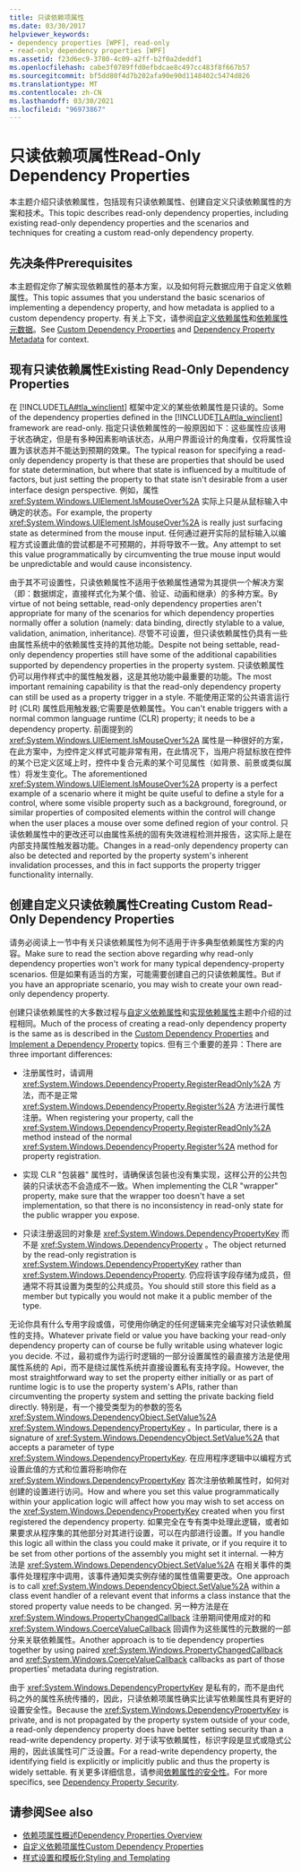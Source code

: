 ```yaml
---
title: 只读依赖项属性
ms.date: 03/30/2017
helpviewer_keywords:
- dependency properties [WPF], read-only
- read-only dependency properties [WPF]
ms.assetid: f23d6ec9-3780-4c09-a2ff-b2f0a2deddf1
ms.openlocfilehash: cabe3f0789ffd0efbdcae8c497cc483f8f667b57
ms.sourcegitcommit: bf5dd80f4d7b202afa90e90d1148402c5474d826
ms.translationtype: MT
ms.contentlocale: zh-CN
ms.lasthandoff: 03/30/2021
ms.locfileid: "96973867"
---
```

# <a name="read-only-dependency-properties"></a><span data-ttu-id="dae55-102">只读依赖项属性</span><span class="sxs-lookup"><span data-stu-id="dae55-102">Read-Only Dependency Properties</span></span>
<span data-ttu-id="dae55-103">本主题介绍只读依赖属性，包括现有只读依赖属性、创建自定义只读依赖属性的方案和技术。</span><span class="sxs-lookup"><span data-stu-id="dae55-103">This topic describes read-only dependency properties, including existing read-only dependency properties and the scenarios and techniques for creating a custom read-only dependency property.</span></span>  

<a name="prerequisites"></a>
## <a name="prerequisites"></a><span data-ttu-id="dae55-104">先决条件</span><span class="sxs-lookup"><span data-stu-id="dae55-104">Prerequisites</span></span>  
 <span data-ttu-id="dae55-105">本主题假定你了解实现依赖属性的基本方案，以及如何将元数据应用于自定义依赖属性。</span><span class="sxs-lookup"><span data-stu-id="dae55-105">This topic assumes that you understand the basic scenarios of implementing a dependency property, and how metadata is applied to a custom dependency property.</span></span> <span data-ttu-id="dae55-106">有关上下文，请参阅[自定义依赖属性](custom-dependency-properties.md)和[依赖属性元数据](dependency-property-metadata.md)。</span><span class="sxs-lookup"><span data-stu-id="dae55-106">See [Custom Dependency Properties](custom-dependency-properties.md) and [Dependency Property Metadata](dependency-property-metadata.md) for context.</span></span>  
  
<a name="existing"></a>
## <a name="existing-read-only-dependency-properties"></a><span data-ttu-id="dae55-107">现有只读依赖属性</span><span class="sxs-lookup"><span data-stu-id="dae55-107">Existing Read-Only Dependency Properties</span></span>  
 <span data-ttu-id="dae55-108">在 [!INCLUDE[TLA#tla_winclient](../../../includes/tlasharptla-winclient-md.md)] 框架中定义的某些依赖属性是只读的。</span><span class="sxs-lookup"><span data-stu-id="dae55-108">Some of the dependency properties defined in the [!INCLUDE[TLA#tla_winclient](../../../includes/tlasharptla-winclient-md.md)] framework are read-only.</span></span> <span data-ttu-id="dae55-109">指定只读依赖属性的一般原因如下：这些属性应该用于状态确定，但是有多种因素影响该状态，从用户界面设计的角度看，仅将属性设置为该状态并不能达到预期的效果。</span><span class="sxs-lookup"><span data-stu-id="dae55-109">The typical reason for specifying a read-only dependency property is that these are properties that should be used for state determination, but where that state is influenced by a multitude of factors, but just setting the property to that state isn't desirable from a user interface design perspective.</span></span> <span data-ttu-id="dae55-110">例如，属性 <xref:System.Windows.UIElement.IsMouseOver%2A> 实际上只是从鼠标输入中确定的状态。</span><span class="sxs-lookup"><span data-stu-id="dae55-110">For example, the property <xref:System.Windows.UIElement.IsMouseOver%2A> is really just surfacing state as determined from the mouse input.</span></span> <span data-ttu-id="dae55-111">任何通过避开实际的鼠标输入以编程方式设置此值的尝试都是不可预期的，并将导致不一致。</span><span class="sxs-lookup"><span data-stu-id="dae55-111">Any attempt to set this value programmatically by circumventing the true mouse input would be unpredictable and would cause inconsistency.</span></span>  
  
 <span data-ttu-id="dae55-112">由于其不可设置性，只读依赖属性不适用于依赖属性通常为其提供一个解决方案（即：数据绑定，直接样式化为某个值、验证、动画和继承）的多种方案。</span><span class="sxs-lookup"><span data-stu-id="dae55-112">By virtue of not being settable, read-only dependency properties aren't appropriate for many of the scenarios for which dependency properties normally offer a solution (namely: data binding, directly stylable to a value, validation, animation, inheritance).</span></span> <span data-ttu-id="dae55-113">尽管不可设置，但只读依赖属性仍具有一些由属性系统中的依赖属性支持的其他功能。</span><span class="sxs-lookup"><span data-stu-id="dae55-113">Despite not being settable, read-only dependency properties still have some of the additional capabilities supported by dependency properties in the property system.</span></span> <span data-ttu-id="dae55-114">只读依赖属性仍可以用作样式中的属性触发器，这是其他功能中最重要的功能。</span><span class="sxs-lookup"><span data-stu-id="dae55-114">The most important remaining capability is that the read-only dependency property can still be used as a property trigger in a style.</span></span> <span data-ttu-id="dae55-115">不能使用正常的公共语言运行时 (CLR) 属性启用触发器;它需要是依赖属性。</span><span class="sxs-lookup"><span data-stu-id="dae55-115">You can't enable triggers with a normal common language runtime (CLR) property; it needs to be a dependency property.</span></span> <span data-ttu-id="dae55-116">前面提到的 <xref:System.Windows.UIElement.IsMouseOver%2A> 属性是一种很好的方案，在此方案中，为控件定义样式可能非常有用，在此情况下，当用户将鼠标放在控件的某个已定义区域上时，控件中复合元素的某个可见属性（如背景、前景或类似属性）将发生变化。</span><span class="sxs-lookup"><span data-stu-id="dae55-116">The aforementioned <xref:System.Windows.UIElement.IsMouseOver%2A> property is a perfect example of a scenario where it might be quite useful to define a style for a control, where some visible property such as a background, foreground, or similar properties of composited elements within the control will change when the user places a mouse over some defined region of your control.</span></span> <span data-ttu-id="dae55-117">只读依赖属性中的更改还可以由属性系统的固有失效进程检测并报告，这实际上是在内部支持属性触发器功能。</span><span class="sxs-lookup"><span data-stu-id="dae55-117">Changes in a read-only dependency property can also be detected and reported by the property system's inherent invalidation processes, and this in fact supports the property trigger functionality internally.</span></span>  
  
<a name="new"></a>
## <a name="creating-custom-read-only-dependency-properties"></a><span data-ttu-id="dae55-118">创建自定义只读依赖属性</span><span class="sxs-lookup"><span data-stu-id="dae55-118">Creating Custom Read-Only Dependency Properties</span></span>  
 <span data-ttu-id="dae55-119">请务必阅读上一节中有关只读依赖属性为何不适用于许多典型依赖属性方案的内容。</span><span class="sxs-lookup"><span data-stu-id="dae55-119">Make sure to read the section above regarding why read-only dependency properties won't work for many typical dependency-property scenarios.</span></span> <span data-ttu-id="dae55-120">但是如果有适当的方案，可能需要创建自己的只读依赖属性。</span><span class="sxs-lookup"><span data-stu-id="dae55-120">But if you have an appropriate scenario, you may wish to create your own read-only dependency property.</span></span>  
  
 <span data-ttu-id="dae55-121">创建只读依赖属性的大多数过程与[自定义依赖属性](custom-dependency-properties.md)和[实现依赖属性](how-to-implement-a-dependency-property.md)主题中介绍的过程相同。</span><span class="sxs-lookup"><span data-stu-id="dae55-121">Much of the process of creating a read-only dependency property is the same as is described in the [Custom Dependency Properties](custom-dependency-properties.md) and [Implement a Dependency Property](how-to-implement-a-dependency-property.md) topics.</span></span> <span data-ttu-id="dae55-122">但有三个重要的差异：</span><span class="sxs-lookup"><span data-stu-id="dae55-122">There are three important differences:</span></span>  
  
- <span data-ttu-id="dae55-123">注册属性时，请调用 <xref:System.Windows.DependencyProperty.RegisterReadOnly%2A> 方法，而不是正常 <xref:System.Windows.DependencyProperty.Register%2A> 方法进行属性注册。</span><span class="sxs-lookup"><span data-stu-id="dae55-123">When registering your property, call the <xref:System.Windows.DependencyProperty.RegisterReadOnly%2A> method instead of the normal <xref:System.Windows.DependencyProperty.Register%2A> method for property registration.</span></span>  
  
- <span data-ttu-id="dae55-124">实现 CLR "包装器" 属性时，请确保该包装也没有集实现，这样公开的公共包装的只读状态不会造成不一致。</span><span class="sxs-lookup"><span data-stu-id="dae55-124">When implementing the CLR "wrapper" property, make sure that the wrapper too doesn't have a set implementation, so that there is no inconsistency in read-only state for the public wrapper you expose.</span></span>  
  
- <span data-ttu-id="dae55-125">只读注册返回的对象是 <xref:System.Windows.DependencyPropertyKey> 而不是 <xref:System.Windows.DependencyProperty> 。</span><span class="sxs-lookup"><span data-stu-id="dae55-125">The object returned by the read-only registration is <xref:System.Windows.DependencyPropertyKey> rather than <xref:System.Windows.DependencyProperty>.</span></span> <span data-ttu-id="dae55-126">仍应将该字段存储为成员，但通常不将其设置为类型的公共成员。</span><span class="sxs-lookup"><span data-stu-id="dae55-126">You should still store this field as a member but typically you would not make it a public member of the type.</span></span>  
  
 <span data-ttu-id="dae55-127">无论你具有什么专用字段或值，可使用你确定的任何逻辑来完全编写对只读依赖属性的支持。</span><span class="sxs-lookup"><span data-stu-id="dae55-127">Whatever private field or value you have backing your read-only dependency property can of course be fully writable using whatever logic you decide.</span></span> <span data-ttu-id="dae55-128">不过，最初或作为运行时逻辑的一部分设置属性的最直接方法是使用属性系统的 Api，而不是绕过属性系统并直接设置私有支持字段。</span><span class="sxs-lookup"><span data-stu-id="dae55-128">However, the most straightforward way to set the property either initially or as part of runtime logic is to use the property system's APIs, rather than circumventing the property system and setting the private backing field directly.</span></span> <span data-ttu-id="dae55-129">特别是，有一个接受类型为的参数的签名 <xref:System.Windows.DependencyObject.SetValue%2A> <xref:System.Windows.DependencyPropertyKey> 。</span><span class="sxs-lookup"><span data-stu-id="dae55-129">In particular, there is a signature of <xref:System.Windows.DependencyObject.SetValue%2A> that accepts a parameter of type <xref:System.Windows.DependencyPropertyKey>.</span></span> <span data-ttu-id="dae55-130">在应用程序逻辑中以编程方式设置此值的方式和位置将影响你在 <xref:System.Windows.DependencyPropertyKey> 首次注册依赖属性时，如何对创建的设置进行访问。</span><span class="sxs-lookup"><span data-stu-id="dae55-130">How and where you set this value programmatically within your application logic will affect how you may wish to set access on the <xref:System.Windows.DependencyPropertyKey> created when you first registered the dependency property.</span></span> <span data-ttu-id="dae55-131">如果完全在专有类中处理此逻辑，或者如果要求从程序集的其他部分对其进行设置，可以在内部进行设置。</span><span class="sxs-lookup"><span data-stu-id="dae55-131">If you handle this logic all within the class you could make it private, or if you require it to be set from other portions of the assembly you might set it internal.</span></span> <span data-ttu-id="dae55-132">一种方法是 <xref:System.Windows.DependencyObject.SetValue%2A> 在相关事件的类事件处理程序中调用，该事件通知类实例存储的属性值需要更改。</span><span class="sxs-lookup"><span data-stu-id="dae55-132">One approach is to call <xref:System.Windows.DependencyObject.SetValue%2A> within a class event handler of a relevant event that informs a class instance that the stored property value needs to be changed.</span></span> <span data-ttu-id="dae55-133">另一种方法是在 <xref:System.Windows.PropertyChangedCallback> 注册期间使用成对的和 <xref:System.Windows.CoerceValueCallback> 回调作为这些属性的元数据的一部分来关联依赖属性。</span><span class="sxs-lookup"><span data-stu-id="dae55-133">Another approach is to tie dependency properties together by using paired <xref:System.Windows.PropertyChangedCallback> and <xref:System.Windows.CoerceValueCallback> callbacks as part of those properties' metadata during registration.</span></span>  
  
 <span data-ttu-id="dae55-134">由于 <xref:System.Windows.DependencyPropertyKey> 是私有的，而不是由代码之外的属性系统传播的，因此，只读依赖项属性确实比读写依赖属性具有更好的设置安全性。</span><span class="sxs-lookup"><span data-stu-id="dae55-134">Because the <xref:System.Windows.DependencyPropertyKey> is private, and is not propagated by the property system outside of your code, a read-only dependency property does have better setting security than a read-write dependency property.</span></span> <span data-ttu-id="dae55-135">对于读写依赖属性，标识字段是显式或隐式公用的，因此该属性可广泛设置。</span><span class="sxs-lookup"><span data-stu-id="dae55-135">For a read-write dependency property, the identifying field is explicitly or implicitly public and thus the property is widely settable.</span></span> <span data-ttu-id="dae55-136">有关更多详细信息，请参阅[依赖属性的安全性](dependency-property-security.md)。</span><span class="sxs-lookup"><span data-stu-id="dae55-136">For more specifics, see [Dependency Property Security](dependency-property-security.md).</span></span>  
  
## <a name="see-also"></a><span data-ttu-id="dae55-137">请参阅</span><span class="sxs-lookup"><span data-stu-id="dae55-137">See also</span></span>

- [<span data-ttu-id="dae55-138">依赖项属性概述</span><span class="sxs-lookup"><span data-stu-id="dae55-138">Dependency Properties Overview</span></span>](dependency-properties-overview.md)
- [<span data-ttu-id="dae55-139">自定义依赖项属性</span><span class="sxs-lookup"><span data-stu-id="dae55-139">Custom Dependency Properties</span></span>](custom-dependency-properties.md)
- [<span data-ttu-id="dae55-140">样式设置和模板化</span><span class="sxs-lookup"><span data-stu-id="dae55-140">Styling and Templating</span></span>](/dotnet/desktop-wpf/fundamentals/styles-templates-overview)
